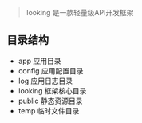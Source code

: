 > looking 是一款轻量级API开发框架

## 目录结构
+ app           应用目录
+ config        应用配置目录
+ log           应用日志目录
+ looking       框架核心目录
+ public        静态资源目录
+ temp          临时文件目录

## 